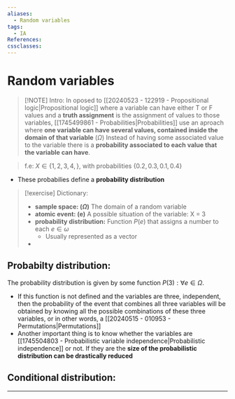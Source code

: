 ```yaml
---
aliases:
  - Random variables
tags:
  - IA
References: 
cssclasses:
---
```

# Random variables

> [!NOTE] Intro: 
> In oposed to [[20240523 - 122919 - Propositional logic|Propositional logic]] where a variable can have either T or F values and a **truth assignment** is the assignment of values to those variables, [[1745499861 - Probabilities|Probabilities]] use an aproach where **one variable can have several values, contained inside the domain of that variable** ($\Omega$)
> Instead of having some associated value to the variable there is a **probability associated to each value that the variable can have**.

> f.e: $X \in \{1,2,3,4,\}$, with probabilities $\{0.2,0.3,0.1,0.4\}$

+ These probabilies define a **probability distribution**

> [!exercise] Dictionary: 
> +  **sample space: ($\Omega$)** The domain of a random variable
> + **atomic event: (e)** A possible situation of the variable: X = 3
> + **probability distribution:** Function $P(e)$ that assigns a number to each $e\in \omega$
> 	+ Usually represented as a vector
> + 

## Probabilty distribution:
The probability distribution is given by some function $P(3): \forall e \in \Omega$. 
+ If this function is not defined and the variables are three, independent, then the probability of the event that combines all three variables will be obtained by knowing all the possible combinations of these three variables, or in other words, a [[20240515 - 010953 - Permutations|Permutations]]
+ Another important thing is to know whether the variables are [[1745504803 - Probabilistic variable independence|Probabilistic independence]] or not. If they are the **size of the probabilistic distribution can be drastically reduced**

## Conditional distribution:

***